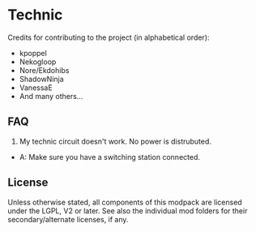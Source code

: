 Technic
=======

Credits for contributing to the project (in alphabetical order):
  * kpoppel
  * Nekogloop
  * Nore/Ekdohibs
  * ShadowNinja
  * VanessaE
  * And many others...

FAQ
---

1. My technic circuit doesn't work.  No power is distrubuted.
  * A: Make sure you have a switching station connected.

License
-------

Unless otherwise stated, all components of this modpack are licensed under the
LGPL, V2 or later.  See also the individual mod folders for their
secondary/alternate licenses, if any.
